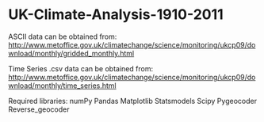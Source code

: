 # UK-Climate-Analysis-1910-2011
ASCII data can be obtained from: 
http://www.metoffice.gov.uk/climatechange/science/monitoring/ukcp09/download/monthly/gridded_monthly.html

Time Series .csv data can be obtained from: http://www.metoffice.gov.uk/climatechange/science/monitoring/ukcp09/download/monthly/time_series.html

Required libraries:
numPy
Pandas
Matplotlib
Statsmodels
Scipy
Pygeocoder
Reverse_geocoder

